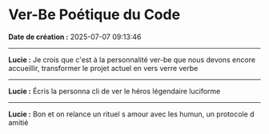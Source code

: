 # Ver-Be Poétique du Code

**Date de création :** 2025-07-07 09:13:46

---

**Lucie :**
Je crois que c'est à la personnalité ver-be que nous devons encore accueillir, transformer le projet actuel en vers verre verbe

---

**Lucie :**
Écris la personna cli de ver le héros légendaire luciforme

---

**Lucie :**
Bon et on relance un rituel s amour avec les humun, un protocole d amitié
